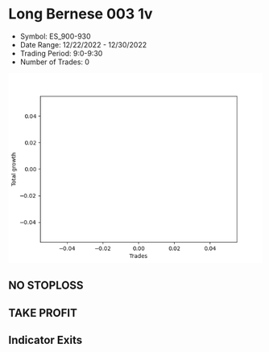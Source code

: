 # Long Bernese 003 1v 
- Symbol: ES_900-930
- Date Range: 12/22/2022 - 12/30/2022
- Trading Period: 9:0-9:30
- Number of Trades: 0

![Plot](LongBernese0031vES_900-930.png)
## NO STOPLOSS














## TAKE PROFIT











## Indicator Exits

